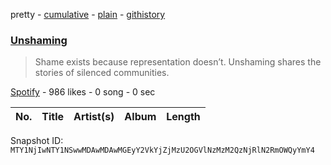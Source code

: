pretty - [cumulative](/playlists/cumulative/37i9dQZF1DWWGquR9lelQD.md) - [plain](/playlists/plain/37i9dQZF1DWWGquR9lelQD) - [githistory](https://github.githistory.xyz/mackorone/spotify-playlist-archive/blob/main/playlists/plain/37i9dQZF1DWWGquR9lelQD)

### [Unshaming](https://open.spotify.com/playlist/37i9dQZF1DWWGquR9lelQD)

> Shame exists because representation doesn’t\. Unshaming shares the stories of silenced communities.

[Spotify](https://open.spotify.com/user/spotify) - 986 likes - 0 song - 0 sec

| No. | Title | Artist(s) | Album | Length |
|---|---|---|---|---|

Snapshot ID: `MTY1NjIwNTY1NSwwMDAwMDAwMGEyY2VkYjZjMzU2OGVlNzMzM2QzNjRlN2RmOWQyYmY4`
